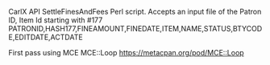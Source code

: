 CarlX API SettleFinesAndFees Perl script.
Accepts an input file of the Patron ID, Item Id starting with #177
PATRONID,HASH177,FINEAMOUNT,FINEDATE,ITEM,NAME,STATUS,BTYCODE,EDITDATE,ACTDATE

First pass using MCE MCE::Loop
https://metacpan.org/pod/MCE::Loop
